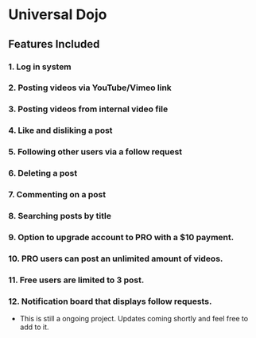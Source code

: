 # Universal Dojo

## Features Included

### 1. Log in system
### 2. Posting videos via YouTube/Vimeo link
### 3. Posting videos from internal video file
### 4. Like and disliking a post
### 5. Following other users via a follow request
### 6. Deleting a post
### 7. Commenting on a post
### 8. Searching posts by title
### 9. Option to upgrade account to PRO with a $10 payment.
### 10. PRO users can post an unlimited amount of videos.
### 11. Free users are limited to 3 post.
### 12. Notification board that displays follow requests.

* This is still a ongoing project. Updates coming shortly and feel free to add to it.


